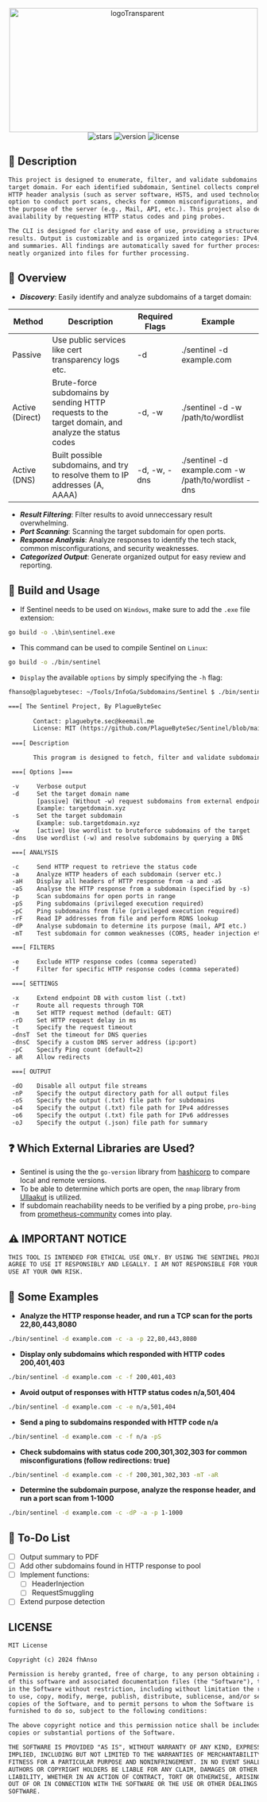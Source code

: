 <p align="center">
  <img src="https://github.com/PlagueByteSec/Sentinel/blob/main/assets/logoTransparent.png" alt="logoTransparent" width="500" height="250" />
  <br>
  <img src="https://img.shields.io/github/stars/PlagueByteSec/Sentinel?style=social" alt="stars" />
  <img src="https://img.shields.io/github/v/release/PlagueByteSec/Sentinel" alt="version" />
  <img src="https://img.shields.io/github/license/PlagueByteSec/Sentinel" alt="license" />
</p>

## :book: Description
```txt
This project is designed to enumerate, filter, and validate subdomains for a specified
target domain. For each identified subdomain, Sentinel collects comprehensive information, including 
HTTP header analysis (such as server software, HSTS, and used technology), the 
option to conduct port scans, checks for common misconfigurations, and attempts to determine 
the purpose of the server (e.g., Mail, API, etc.). This project also determines the subdomains
availability by requesting HTTP status codes and ping probes.

The CLI is designed for clarity and ease of use, providing a structured overview of the
results. Output is customizable and is organized into categories: IPv4, IPv6, subdomains,
and summaries. All findings are automatically saved for further processing, with results
neatly organized into files for further processing.
```

## :paperclip: Overview

- ***Discovery***: Easily identify and analyze subdomains of a target domain:

| Method | Description | Required Flags | Example |
|--------|-------------|----------------|---------|  
| Passive | Use public services like cert transparency logs etc. | -d | ./sentinel -d example.com |
| Active (Direct) | Brute-force subdomains by sending HTTP requests to the target domain, and analyze the status codes | -d, -w | ./sentinel -d -w /path/to/wordlist |
| Active (DNS) | Built possible subdomains, and try to resolve them to IP addresses (A, AAAA) | -d, -w, -dns | ./sentinel -d example.com -w /path/to/wordlist -dns |

- ***Result Filtering***: Filter results to avoid unneccessary result overwhelming.
- ***Port Scanning***: Scanning the target subdomain for open ports.
- ***Response Analysis***: Analyze responses to identify the tech stack, common misconfigurations, and security weaknesses.
- ***Categorized Output***: Generate organized output for easy review and reporting.

## :wrench: Build and Usage

- If Sentinel needs to be used on `Windows`, make sure to add the `.exe` file extension:
```cmd
go build -o .\bin\sentinel.exe 
```

- This command can be used to compile Sentinel on `Linux`:
```bash
go build -o ./bin/sentinel 
```

- `Display` the available `options` by simply specifying the `-h` flag:

```txt
fhanso@plaguebytesec: ~/Tools/InfoGa/Subdomains/Sentinel $ ./bin/sentinel -h

===[ The Sentinel Project, By PlagueByteSec
        
       Contact: plaguebyte.sec@keemail.me
       License: MIT (https://github.com/PlagueByteSec/Sentinel/blob/main/LICENSE)
                                                                                                                                                 
 ===[ Description

       This program is designed to fetch, filter and validate subdomains from a target domain.

 ===[ Options ]===

 -v     Verbose output
 -d     Set the target domain name
        [passive] (Without -w) request subdomains from external endpoints
        Example: targetdomain.xyz 
 -s     Set the target subdomain 
        Example: sub.targetdomain.xyz 
 -w     [active] Use wordlist to bruteforce subdomains of the target
 -dns   Use wordlist (-w) and resolve subdomains by querying a DNS

 ===[ ANALYSIS

 -c     Send HTTP request to retrieve the status code
 -a     Analyze HTTP headers of each subdomain (server etc.)
 -aH    Display all headers of HTTP response from -a and -aS
 -aS    Analyse the HTTP response from a subdomain (specified by -s)
 -p     Scan subdomains for open ports in range
 -pS    Ping subdomains (privileged execution required)
 -pC    Ping subdomains from file (privileged execution required)
 -rF    Read IP addresses from file and perform RDNS lookup
 -dP    Analyse subdomain to determine its purpose (mail, API etc.)
 -mT    Test subdomain for common weaknesses (CORS, header injection etc.)

 ===[ FILTERS

 -e     Exclude HTTP response codes (comma seperated)
 -f     Filter for specific HTTP response codes (comma seperated)

 ===[ SETTINGS

 -x     Extend endpoint DB with custom list (.txt)
 -r     Route all requests through TOR
 -m     Set HTTP request method (default: GET)
 -rD    Set HTTP request delay in ms
 -t     Specify the request timeout
 -dnsT  Set the timeout for DNS queries
 -dnsC  Specify a custom DNS server address (ip:port)
 -pC    Specify Ping count (default=2)
- aR    Allow redirects

 ===[ OUTPUT

 -dO    Disable all output file streams
 -nP    Specify the output directory path for all output files
 -oS    Specify the output (.txt) file path for subdomains
 -o4    Specify the output (.txt) file path for IPv4 addresses
 -o6    Specify the output (.txt) file path for IPv6 addresses
 -oJ    Specify the output (.json) file path for summary
```

## :question: Which External Libraries are Used?

- Sentinel is using the the `go-version` library from [hashicorp](https://github.com/hashicorp/go-version) to compare local and remote versions.
- To be able to determine which ports are open, the `nmap` library from [Ullaakut](https://github.com/Ullaakut/nmap) is utilized.
- If subdomain reachability needs to be verified by a ping probe, `pro-bing` from [prometheus-community](https://github.com/prometheus-community/pro-bing) comes into play.

## :warning: IMPORTANT NOTICE

```txt
THIS TOOL IS INTENDED FOR ETHICAL USE ONLY. BY USING THE SENTINEL PROJECT, YOU
AGREE TO USE IT RESPONSIBLY AND LEGALLY. I AM NOT RESPONSIBLE FOR YOUR ACTIONS.
USE AT YOUR OWN RISK.
```

## :sparkler: Some Examples

- **Analyze the HTTP response header, and run a TCP scan for the ports 22,80,443,8080**
```bash
./bin/sentinel -d example.com -c -a -p 22,80,443,8080
```
- **Display only subdomains which responded with HTTP codes 200,401,403**
```bash
./bin/sentinel -d example.com -c -f 200,401,403
```
- **Avoid output of responses with HTTP status codes n/a,501,404**
```bash
./bin/sentinel -d example.com -c -e n/a,501,404
```
- **Send a ping to subdomains responded with HTTP code n/a** 
```bash
./bin/sentinel -d example.com -c -f n/a -pS
```
- **Check subdomains with status code 200,301,302,303 for common misconfigurations (follow redirections: true)**
```bash
./bin/sentinel -d example.com -c -f 200,301,302,303 -mT -aR
```
- **Determine the subdomain purpose, analyze the response header, and run a port scan from 1-1000**
```bash
./bin/sentinel -d example.com -c -dP -a -p 1-1000
```

## :memo: To-Do List

- [ ] Output summary to PDF
- [ ] Add other subdomains found in HTTP response to pool
- [ ] Implement functions:
  - [ ] HeaderInjection
  - [ ] RequestSmuggling
- [ ] Extend purpose detection

## LICENSE
```txt
MIT License

Copyright (c) 2024 fhAnso

Permission is hereby granted, free of charge, to any person obtaining a copy
of this software and associated documentation files (the "Software"), to deal
in the Software without restriction, including without limitation the rights
to use, copy, modify, merge, publish, distribute, sublicense, and/or sell
copies of the Software, and to permit persons to whom the Software is
furnished to do so, subject to the following conditions:

The above copyright notice and this permission notice shall be included in all
copies or substantial portions of the Software.

THE SOFTWARE IS PROVIDED "AS IS", WITHOUT WARRANTY OF ANY KIND, EXPRESS OR
IMPLIED, INCLUDING BUT NOT LIMITED TO THE WARRANTIES OF MERCHANTABILITY,
FITNESS FOR A PARTICULAR PURPOSE AND NONINFRINGEMENT. IN NO EVENT SHALL THE
AUTHORS OR COPYRIGHT HOLDERS BE LIABLE FOR ANY CLAIM, DAMAGES OR OTHER
LIABILITY, WHETHER IN AN ACTION OF CONTRACT, TORT OR OTHERWISE, ARISING FROM,
OUT OF OR IN CONNECTION WITH THE SOFTWARE OR THE USE OR OTHER DEALINGS IN THE
SOFTWARE.
```